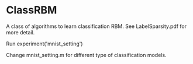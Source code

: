 ClassRBM
========

A class of algorithms to learn classification RBM. See LabelSparsity.pdf for more detail.

Run experiment('mnist_setting') 

Change mnist_setting.m for different type of classification models.
